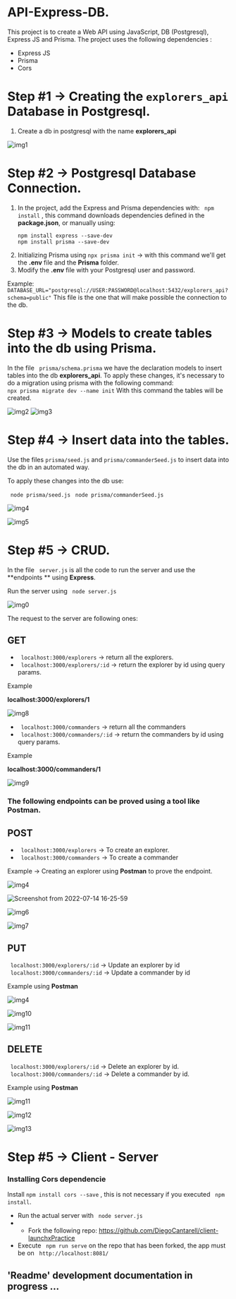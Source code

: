 # API-Express-DB.
This project is to create a Web API using JavaScript, DB (Postgresql), Express JS and Prisma.
The project uses the following dependencies :
- Express JS 
- Prisma
- Cors
# Step #1 -> Creating the  ``` explorers_api ``` Database in Postgresql.

1. Create a db in postgresql with the name **explorers_api**

![img1](https://user-images.githubusercontent.com/92350521/179082565-732ba9fb-2e9c-4c3b-ba54-539772f41c2a.png)


# Step #2 -> Postgresql Database Connection.
1.  In the project, add the Express and Prisma dependencies with:
```  npm install ``` , this command downloads dependencies defined in the **package.json**, or manually using:
	``` 
	npm install express --save-dev
	npm install prisma --save-dev 
  	``` 
2. Initializing Prisma using ``` npx prisma init ```  -> with this command we'll get the **.env** file and the **Prisma** folder.
3.  Modify the **.env** file with your Postgresql user and password.

Example: 
``` DATABASE_URL="postgresql://USER:PASSWORD@localhost:5432/explorers_api?schema=public" ``` 
This file is the one that will make possible the connection to the db.

# Step #3 -> Models to create tables into the db using  Prisma. 
In the file ``` prisma/schema.prisma```  we have the declaration models to insert tables into the db **explorers_api**.
To apply these changes, it's necessary to do a migration using prisma with the following command:  
``` npx prisma migrate dev --name init ``` 
With this command the tables will be created.


![img2](https://user-images.githubusercontent.com/92350521/179084922-7881c180-73e0-4f43-aed7-4c83724da8d3.png)
![img3](https://user-images.githubusercontent.com/92350521/179084931-8149f3eb-25e0-433b-bf0e-f1d2e2fbd137.png)



# Step #4 -> Insert data into the tables. 
Use the files ```prisma/seed.js```  and ```prisma/commanderSeed.js```  to insert data into the db in an automated way.

To apply these changes into the db use:

``` node prisma/seed.js``` 
``` node prisma/commanderSeed.js``` 

![img4](https://user-images.githubusercontent.com/92350521/179087754-88a31361-f711-4ddb-b61c-1ec67f46b14a.png)

![img5](https://user-images.githubusercontent.com/92350521/179087781-1c7d6c7f-1c68-4e8f-9f09-15cda7710844.png)

# Step #5 -> CRUD.
In the file ``` server.js```  is all the code to run the server  and use  the **endpoints ** using  **Express**.

Run the server using  ``` node server.js``` 


![img0](https://user-images.githubusercontent.com/92350521/179089105-216bf213-ed19-4127-ac46-805cbaf1dc0f.png)

The request to the server are following ones:

## GET

- ``` localhost:3000/explorers```  -> return all the explorers.
- ``` localhost:3000/explorers/:id```  -> return the explorer by id using query params.

Example

**localhost:3000/explorers/1**

![img8](https://user-images.githubusercontent.com/92350521/179090452-7621cfb9-c011-419e-ad47-c86b23c5e236.png)


- ``` localhost:3000/commanders```  -> return all the commanders
- ``` localhost:3000/commanders/:id```  -> return the commanders by id using query params.

Example

**localhost:3000/commanders/1**

![img9](https://user-images.githubusercontent.com/92350521/179090564-f844abd2-662c-4875-865c-91b1d6e94a2c.png)

### The following endpoints can be proved using a tool like **Postman**.

## POST

- ``` localhost:3000/explorers```   -> To create an explorer.
- ``` localhost:3000/commanders```   -> To create a commander

Example -> Creating an explorer using **Postman** to prove the endpoint.

![img4](https://user-images.githubusercontent.com/92350521/179089316-a10609c4-1a26-4f5d-86de-2446866d5727.png) 

![Screenshot from 2022-07-14 16-25-59](https://user-images.githubusercontent.com/92350521/179089344-180f7e75-6312-4554-9088-f1ee6c5c9135.png)

![img6](https://user-images.githubusercontent.com/92350521/179089493-c368eb17-6d74-4213-bf30-957649d2658c.png)

![img7](https://user-images.githubusercontent.com/92350521/179089716-b3479f61-594a-4052-a533-57fd0a8b6606.png)

## PUT
``` localhost:3000/explorers/:id``` -> Update an explorer by id   
``` localhost:3000/commanders/:id``` -> Update a commander by id   

Example using **Postman**

![img4](https://user-images.githubusercontent.com/92350521/179091050-e34cafc7-1969-4459-830d-8f721d9fee57.png)

![img10](https://user-images.githubusercontent.com/92350521/179091187-f4f65ec7-6a94-48c6-a275-d8403418f939.png)

![img11](https://user-images.githubusercontent.com/92350521/179091301-0773994b-908c-4f5c-8b2e-749f0df5038c.png)

## DELETE
``` localhost:3000/explorers/:id``` -> Delete an explorer by id.  
``` localhost:3000/commanders/:id``` -> Delete a commander by id.

Example using **Postman**

![img11](https://user-images.githubusercontent.com/92350521/179091646-da30bd15-ccde-46e3-9972-25b1920ac05e.png)

![img12](https://user-images.githubusercontent.com/92350521/179091781-642afaa5-7e56-495f-b264-fbaa28a6fcf2.png)

![img13](https://user-images.githubusercontent.com/92350521/179091881-987db426-ece9-4735-a322-5d6760bf038b.png)

# Step #5 -> Client - Server

### Installing Cors dependencie

Install  ``` npm install cors --save ``` , this is not necessary if you executed ``` npm install```.


- Run the actual server with ``` node server.js```
- - Fork the following repo: https://github.com/DiegoCantarell/client-launchxPractice
- Execute ``` npm run serve``` on the repo that has been forked,  the app must be on ``` http://localhost:8081/``` 

## 'Readme' development documentation in progress ...
